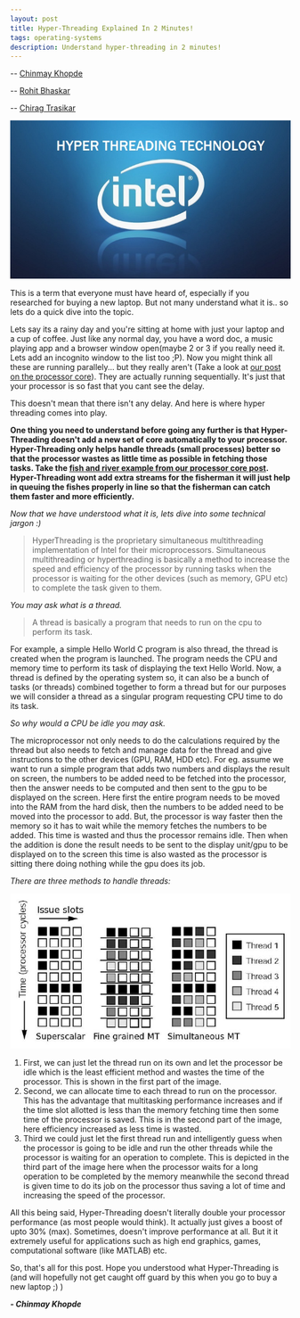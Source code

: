 ```yaml
---
layout: post
title: Hyper-Threading Explained In 2 Minutes!
tags: operating-systems
description: Understand hyper-threading in 2 minutes!
---
```


-- [Chinmay Khopde](https://github.com/chinmaykhopde)

-- [Rohit Bhaskar](https://github.com/rohitbhaskar)

-- [Chirag Trasikar](https://github.com/chirag16)

![](/assets/posts/hyperthreading-explained-in-2-minutes/What-is-Hyper-Threading-Technology-Intel-.jpg)

This is a term that everyone must have heard of, especially if you researched for buying a new laptop. But not many understand what it is.. so lets do a quick dive into the topic.

Lets say its a rainy day and you're sitting at home with just your laptop and a cup of coffee. Just like any normal day, you have a word doc, a music playing app and a browser window open(maybe 2 or 3 if you really need it. Lets add an incognito window to the list too ;P). Now you might think all these are running parallely... but they really aren't (Take a look at [our post on the processor core](http://sra.vjti.info/blog/blog-posts/what-exactly-is-a-processor-core)). They are actually running sequentially. It's just that your processor is so fast that you cant see the delay.  

This doesn't mean that there isn't any delay. And here is where hyper threading comes into play.

**One thing you need to understand before going any further is that Hyper-Threading doesn't add a new set of core automatically to your processor. Hyper-Threading only helps handle threads (small processes) better so that the processor wastes as little time as possible in fetching those tasks. Take the [fish and river example from our processor core post](http://sra.vjti.info/blog/blog-posts/what-exactly-is-a-processor-core). Hyper-Threading wont add extra streams for the fisherman it will just help in queuing the fishes properly in line so that the fisherman can catch them faster and more efficiently.**

_Now that we have understood what it is, lets dive into some technical jargon :)_

> HyperThreading is the proprietary simultaneous multithreading implementation of Intel for their microprocessors. Simultaneous multithreading or hyperthreading is basically a method to increase the speed and efficiency of the processor by running tasks when the processor is waiting for the other devices (such as memory, GPU etc) to complete the task given to them.

_You may ask what is a thread._

> A thread is basically a program that needs to run on the cpu to perform its task. 

For example, a simple Hello World C program is also thread, the thread is created when the program is launched. The program needs the CPU and memory time to perform its task of displaying the text Hello World. Now, a thread is defined by the operating system so, it can also be a bunch of tasks (or threads) combined together to form a thread but for our purposes we will consider a thread as a singular program requesting CPU time to do its task.

_So why would a CPU be idle you may ask._  

The microprocessor not only needs to do the calculations required by the thread but also needs to fetch and manage data for the thread and give instructions to the other devices (GPU, RAM, HDD etc). For eg. assume we want to run a simple program that adds two numbers and displays the result on screen, the numbers to be added need to be fetched into the processor, then the answer needs to be computed and then sent to the gpu to be displayed on the screen. Here first the entire program needs to be moved into the RAM from the hard disk, then the numbers to be added need to be moved into the processor to add. But, the processor is way faster then the memory so it has to wait while the memory fetches the numbers to be added. This time is wasted and thus the processor remains idle. Then when the addition is done the result needs to be sent to the display unit/gpu to be displayed on to the screen this time is also wasted as the processor is sitting there doing nothing while the gpu does its job. 

_There are three methods to handle threads:_

![](/assets/posts/hyperthreading-explained-in-2-minutes/Superscalar_MT.jpg)

1. First, we can just let the thread run on its own and let the processor be idle which is the least efficient method and wastes the time of the processor. This is shown in the first part of the image.
2. Second, we can allocate time to each thread to run on the processor. This has the advantage that multitasking performance increases and if the time slot allotted is less than the memory fetching time then some time of the processor is saved. This is in the second part of the image, here efficiency increased as less time is wasted.
3. Third we could just let the first thread run and intelligently guess when the processor is going to be idle and run the other threads while  the processor is waiting for an operation to complete. This is depicted in the third part of the image here when the processor waits for a long operation to be completed by the memory meanwhile the second thread is given time to do its job on the processor thus saving a lot of time and increasing the speed of the processor.

All this being said, Hyper-Threading doesn't literally double your processor performance (as most people would think). It actually just gives a boost of upto 30% (max). Sometimes, doesn't improve performance at all. But it it extremely useful for applications such as high end graphics, games, computational software (like MATLAB) etc.

So, that's all for this post. Hope you understood what Hyper-Threading is (and will hopefully not get caught off guard by this when you go to buy a new laptop ;) )

_**- Chinmay Khopde**_
